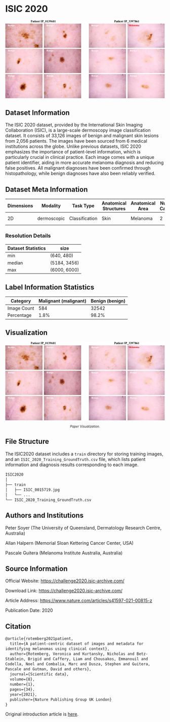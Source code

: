 # ISIC 2020

<div align="center">
    <a href="https://github.com/openmedlab/"><img width="700px" height="auto" src="appendix/ISIC2020_0.png"></a>
</div>
<p style="text-align:center;font-size:10px;"><em></em></p>

## Dataset Information

The ISIC 2020 dataset, provided by the International Skin Imaging Collaboration (ISIC), is a large-scale dermoscopy image classification dataset. It consists of 33,126 images of benign and malignant skin lesions from 2,056 patients. The images have been sourced from 6 medical institutions across the globe. Unlike previous datasets, ISIC 2020 emphasizes the importance of patient-level information, which is particularly crucial in clinical practice. Each image comes with a unique patient identifier, aiding in more accurate melanoma diagnosis and reducing false positives. All malignant diagnoses have been confirmed through histopathology, while benign diagnoses have also been reliably verified.

## Dataset Meta Information

| Dimensions | Modality   | Task Type      | Anatomical Structures | Anatomical Area | Number of Categories | Data Volume                                      | File Format |
|------------|------------|----------------|-----------------------|-----------------|----------------------|--------------------------------------------------|-------------|
| 2D         | dermoscopic | Classification | Skin                  | Melanoma        | 2                    | 33,126 | DICOM, JPG  |


### Resolution Details

| Dataset Statistics | size         |
|--------------------|--------------|
| min                | (640, 480)   |
| median             | (5184, 3456)  |
| max                | (6000, 6000)  |

## Label Information Statistics

| Category    | Malignant (malignant) | Benign (benign) |
|-------------|-----------------------|-----------------|
| Image Count | 584                   | 32542           |
| Percentage  | 1.8%                  | 98.2%           |

## Visualization

<div align="center">
    <a href="https://github.com/openmedlab/"><img width="700px" height="auto" src="appendix/ISIC2020_1.webp"></a>
</div>
<p style="text-align:center;font-size:10px;"><em> Paper Visualization.</em></p>

## File Structure


The ISIC2020 dataset includes a `train` directory for storing training images, and an `ISIC_2020_Training_GroundTruth.csv` file, which lists patient information and diagnosis results corresponding to each image.

``` 
ISIC2020
│
├── train
│   ├── ISIC_0015719.jpg
│   └── ...
└── ISIC_2020_Training_GroundTruth.csv
```

## Authors and Institutions

Peter Soyer (The University of Queensland, Dermatology Research Centre, Australia)

Allan Halpern (Memorial Sloan Kettering Cancer Center, USA)

Pascale Guitera (Melanoma Institute Australia, Australia)


## Source Information

Official Website: https://challenge2020.isic-archive.com/

Download Link: https://challenge2020.isic-archive.com/

Article Address: https://www.nature.com/articles/s41597-021-00815-z

Publication Date: 2020

## Citation

``` 
@article{rotemberg2021patient,
  title={A patient-centric dataset of images and metadata for identifying melanomas using clinical context},
  author={Rotemberg, Veronica and Kurtansky, Nicholas and Betz-Stablein, Brigid and Caffery, Liam and Chousakos, Emmanouil and Codella, Noel and Combalia, Marc and Dusza, Stephen and Guitera, Pascale and Gutman, David and others},
  journal={Scientific data},
  volume={8},
  number={1},
  pages={34},
  year={2021},
  publisher={Nature Publishing Group UK London}
}
```

Original introduction article is [here](https://zhuanlan.zhihu.com/p/657188878).